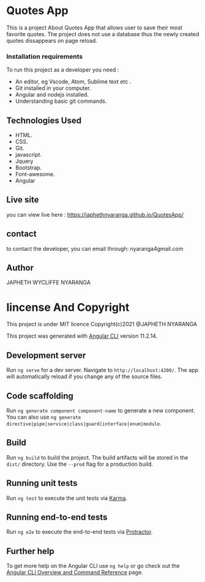 # Quotes App


This is a project About Quotes App that allows user to save their most favorite quotes.
The project does not  use a database thus the newly created quotes dissappears on page reload.



### Installation requirements
To run this project as a developer you need :
* An editor, eg Vscode, Atom, Sublime text etc .
* Git installed in your computer.
* Angular and nodejs installed.
* Understanding basic git commands.

## Technologies Used
* HTML.
* CSS.
* Git.
* javascript.
* Jquery
* Bootstrap.
* Font-awesome.
* Angular


## Live site
you can view live here : https://japhethnyaranga.github.io/QuotesApp/

## contact
to contact the developer, you can email through: nyaranga4gmail.com


## Author
JAPHETH WYCLIFFE NYARANGA  

# lincense And Copyright
This project is under MIT licence
Copyright(c)2021 @JAPHETH NYARANGA

This project was generated with [Angular CLI](https://github.com/angular/angular-cli) version 11.2.14.

## Development server

Run `ng serve` for a dev server. Navigate to `http://localhost:4200/`. The app will automatically reload if you change any of the source files.

## Code scaffolding

Run `ng generate component component-name` to generate a new component. You can also use `ng generate directive|pipe|service|class|guard|interface|enum|module`.

## Build

Run `ng build` to build the project. The build artifacts will be stored in the `dist/` directory. Use the `--prod` flag for a production build.

## Running unit tests

Run `ng test` to execute the unit tests via [Karma](https://karma-runner.github.io).

## Running end-to-end tests

Run `ng e2e` to execute the end-to-end tests via [Protractor](http://www.protractortest.org/).

## Further help

To get more help on the Angular CLI use `ng help` or go check out the [Angular CLI Overview and Command Reference](https://angular.io/cli) page.
